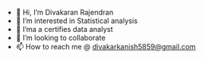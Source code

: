 - 👋 Hi, I’m Divakaran Rajendran
- 👀 I’m interested in Statistical analysis
- 🌱 I’ma a certifies data analyst
- 💞️ I’m looking to collaborate
- 📫 How to reach me @ divakarkanish5859@gmail.com 

<!---
Divakar5859/Divakar5859 is a ✨ special ✨ repository because its `README.md` (this file) appears on your GitHub profile.
You can click the Preview link to take a look at your changes.
--->
